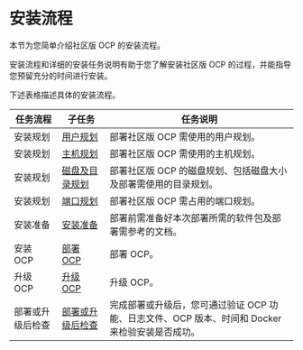 # 安装流程

本节为您简单介绍社区版 OCP 的安装流程。

安装流程和详细的安装任务说明有助于您了解安装社区版 OCP 的过程，并能指导您预留充分的时间进行安装。

下述表格描述具体的安装流程。

|         任务流程          |                               子任务                               |                               任务说明                               |
|-----------------------|-----------------------------------------------------------------|------------------------------------------------------------------|
| 安装规划                  | [用户规划](3.installation-planning/1.user-planning.md)             | 部署社区版 OCP 需使用的用户规划。                                              |
| 安装规划                  | [主机规划](3.installation-planning/2.host-planning.md)             | 部署社区版 OCP 需使用的主机规划。                                              |
| 安装规划                  | [磁盘及目录规划](3.installation-planning/3.disk-and-directory-management.md)          | 部署社区版 OCP 的磁盘规划、包括磁盘大小及部署需使用的目录规划。                               |
| 安装规划                  | [端口规划](3.installation-planning/4.port-planning.md)             | 部署社区版 OCP 需占用的端口规划。                                              |
| 安装准备                  | [安装准备](4.installation-preparation.md)             | 部署前需准备好本次部署所需的软件包及部署需参考的文档。                                      |
| 安装 OCP                | [部署 OCP](6.deploy-ocp.md)           | 部署 OCP。                                                          |
| 升级 OCP                 |  [升级 OCP](7.update-ocp.md)         | 升级 OCP。                               |
| 部署或升级后检查                 | [部署或升级后检查](8.check-after-installation.md)            | 完成部署或升级后，您可通过验证 OCP 功能、日志文件、OCP 版本、时间和 Docker 来检验安装是否成功。            |
